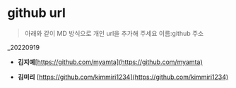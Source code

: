 # github url
> 아래와 같이 MD 방식으로 개인 url을 추가해 주세요
> 이름:github 주소

_20220919

* **김지예**[https://github.com/myamta](https://github.com/myamta)

* **김미리** [https://github.com/kimmiri1234](https://github.com/kimmiri1234)
